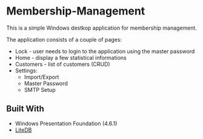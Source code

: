 # Membership-Management

This is a simple Windows destkop application for membership management.

The application consists of a couple of pages:
* Lock - user needs to login to the application using the master password
* Home - display a few statistical informations
* Customers - list of customers (CRUD)
* Settings:
  * Import/Export
  * Master Password
  * SMTP Setup

## Built With
* Windows Presentation Foundation (4.6.1)
* [LiteDB](https://www.litedb.org/)
